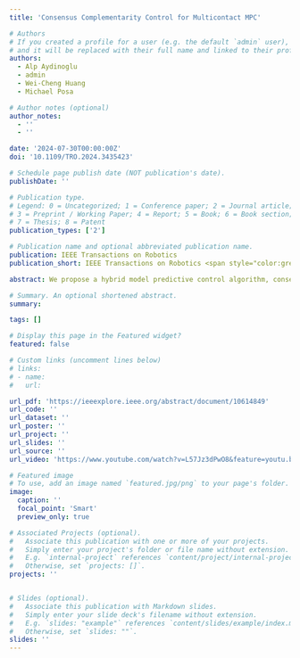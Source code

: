 ```yaml
---
title: 'Consensus Complementarity Control for Multicontact MPC'

# Authors
# If you created a profile for a user (e.g. the default `admin` user), write the username (folder name) here
# and it will be replaced with their full name and linked to their profile.
authors:
  - Alp Aydinoglu
  - admin
  - Wei-Cheng Huang
  - Michael Posa

# Author notes (optional)
author_notes:
  - ''
  - ''

date: '2024-07-30T00:00:00Z'
doi: '10.1109/TRO.2024.3435423'

# Schedule page publish date (NOT publication's date).
publishDate: ''

# Publication type.
# Legend: 0 = Uncategorized; 1 = Conference paper; 2 = Journal article;
# 3 = Preprint / Working Paper; 4 = Report; 5 = Book; 6 = Book section;
# 7 = Thesis; 8 = Patent
publication_types: ['2']

# Publication name and optional abbreviated publication name.
publication: IEEE Transactions on Robotics
publication_short: IEEE Transactions on Robotics <span style="color:green"> **([IEEE RAS TC Best Paper Award 2024](https://www.tcoptrob.org/news/2025-04-16-best-paper/))** </span>

abstract: We propose a hybrid model predictive control algorithm, consensus complementarity control, for systems that make and break contact with their environment. Many state-of-the-art controllers for tasks, which require initiating contact with the environment, such as locomotion and manipulation, require a priori mode schedules or are too computationally complex to run at real-time rates. We present a method based on the alternating direction method of multipliers that is capable of high-speed reasoning over potential contact events. Via a consensus formulation, our approach enables parallelization of the contact scheduling problem. We validate our results on five numerical examples, including four high-dimensional frictional contact problems, and a physical experimentation on an underactuated multicontact system. We further demonstrate the effectiveness of our method on a physical experiment accomplishing a high-dimensional, multicontact manipulation task with a robot arm.

# Summary. An optional shortened abstract.
summary:

tags: []

# Display this page in the Featured widget?
featured: false

# Custom links (uncomment lines below)
# links:
# - name:
#   url: 

url_pdf: 'https://ieeexplore.ieee.org/abstract/document/10614849'
url_code: ''
url_dataset: ''
url_poster: ''
url_project: ''
url_slides: ''
url_source: ''
url_video: 'https://www.youtube.com/watch?v=L57Jz3dPwO8&feature=youtu.be'

# Featured image
# To use, add an image named `featured.jpg/png` to your page's folder.
image:
  caption: ''
  focal_point: 'Smart'
  preview_only: true

# Associated Projects (optional).
#   Associate this publication with one or more of your projects.
#   Simply enter your project's folder or file name without extension.
#   E.g. `internal-project` references `content/project/internal-project/index.md`.
#   Otherwise, set `projects: []`.
projects: ''


# Slides (optional).
#   Associate this publication with Markdown slides.
#   Simply enter your slide deck's filename without extension.
#   E.g. `slides: "example"` references `content/slides/example/index.md`.
#   Otherwise, set `slides: ""`.
slides: ''
---
```

